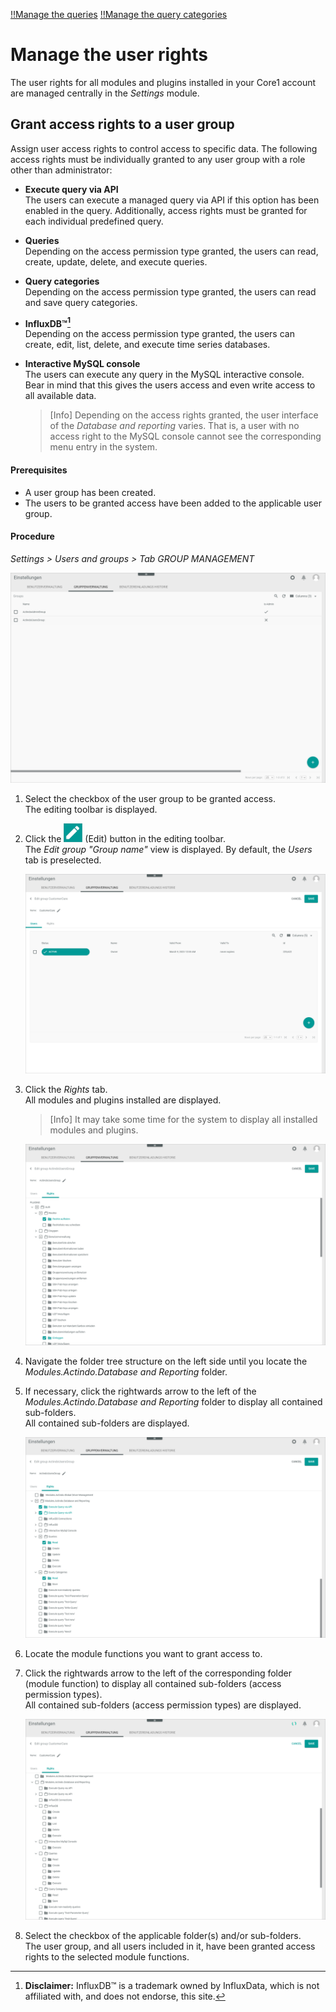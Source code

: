 [!!Manage the queries](./01_ManageQueries.md)
[!!Manage the query categories](./02_ManageQueryCategories.md)

# Manage the user rights

The user rights for all modules and plugins installed in your Core1 account are managed centrally in the *Settings* module. 

[comment]: <> (Link hinzufügen, wenn verfügbar)



## Grant access rights to a user group

Assign user access rights to control access to specific data. The following access rights must be individually granted to any user group with a role other than administrator:

- **Execute query via API**  
    The users can execute a managed query via API if this option has been enabled in the query. Additionally, access rights must be granted for each individual predefined query.    
- **Queries**   
    Depending on the access permission type granted, the users can read, create, update, delete, and execute queries. 
- **Query categories**  
    Depending on the access permission type granted, the users can read and save query categories.
- **InfluxDB&trade;[^1]**  
    Depending on the access permission type granted, the users can create, edit, list, delete, and execute time series databases.
- **Interactive MySQL console**  
    The users can execute any query in the MySQL interactive console. Bear in mind that this gives the users access and even write access to all available data. 

    > [Info] Depending on the access rights granted, the user interface of the *Database and reporting* varies. That is, a user with no access right to the MySQL console cannot see the corresponding menu entry in the system.

#### Prerequisites

- A user group has been created.
- The users to be granted access have been added to the applicable user group.

[comment]: <> (Links hinzufügen, wenn verfügbar)

#### Procedure

*Settings > Users and groups > Tab GROUP MANAGEMENT*

![Group management](../../Assets/Screenshots/DatabaseAndReporting/GroupManagement.png "[Group management]")

1. Select the checkbox of the user group to be granted access.   
    The editing toolbar is displayed.

2. Click the ![Edit](../../Assets/Icons/Edit01.png "[Edit]") (Edit) button in the editing toolbar.    
    The *Edit group "Group name"* view is displayed. By default, the *Users* tab is preselected.

    ![Edit group users](../../Assets/Screenshots/DatabaseAndReporting/EditGroupUsers.png "[Edit group users]")

3. Click the *Rights* tab.  
    All modules and plugins installed are displayed.

    > [Info] It may take some time for the system to display all installed modules and plugins.

    ![Edit group rights](../../Assets/Screenshots/DatabaseAndReporting/EditGroupRights.png "[Edit group rights]")

4. Navigate the folder tree structure on the left side until you locate the *Modules.Actindo.Database and Reporting* folder.
    
5. If necessary, click the rightwards arrow to the left of the *Modules.Actindo.Database and Reporting* folder to display all contained sub-folders.  
    All contained sub-folders are displayed.

    ![Rights DB and reporting](../../Assets/Screenshots/DatabaseAndReporting/EditGroupRightsDatabaseAndReporting.png "[Rights DB and reporting]")

6. Locate the module functions you want to grant access to.

7. Click the rightwards arrow to the left of the corresponding folder (module function) to display all contained sub-folders (access permission types).  
    All contained sub-folders (access permission types) are displayed.

    ![Access permission types](../../Assets/Screenshots/DatabaseAndReporting/AccessPermissionTypes.png "[Access permission types]")

8. Select the checkbox of the applicable folder(s) and/or sub-folders.  
   The user group, and all users included in it, have been granted access rights to the selected module functions.

[comment]: <> (Julian: Sind diese direkt wirksam oder erst nach erneuter Anmeldung des Users im System?)

[^1]: **Disclaimer:** InfluxDB&trade; is a trademark owned by InfluxData, which is not affiliated with, and does not endorse, this site.  